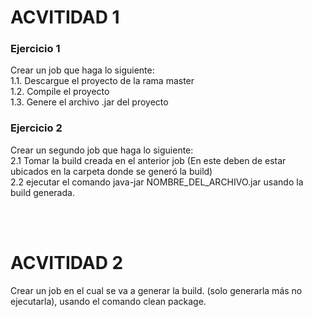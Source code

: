 # ACVITIDAD 1 <br>

### Ejercicio 1 <br>
Crear un job que haga lo siguiente:<br>
1.1. Descargue el proyecto de la rama master<br>
1.2. Compile el proyecto<br>
1.3. Genere el archivo .jar del proyecto<br>


### Ejercicio 2 <br>
Crear un segundo job que haga lo siguiente:<br>
2.1 Tomar la build creada en el anterior job (En este deben de estar ubicados en la carpeta donde se generó la build)<br>
2.2 ejecutar el comando java-jar NOMBRE_DEL_ARCHIVO.jar usando la build generada.<br>


<br><br>
# ACVITIDAD 2 <br>

Crear un job en el cual se va a generar la build. (solo generarla más no ejecutarla), usando el comando clean package.
